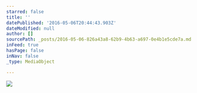 ```yaml
---
starred: false
title: ''
datePublished: '2016-05-06T20:44:43.903Z'
dateModified: null
author: []
sourcePath: _posts/2016-05-06-826a43a8-62b9-4b63-a697-0e4b1e5cde7a.md
inFeed: true
hasPage: false
inNav: false
_type: MediaObject

---
```

![](https://the-grid-user-content.s3-us-west-2.amazonaws.com/8d349f35-20cb-4e5b-a562-c5d82dff30f4.jpg)